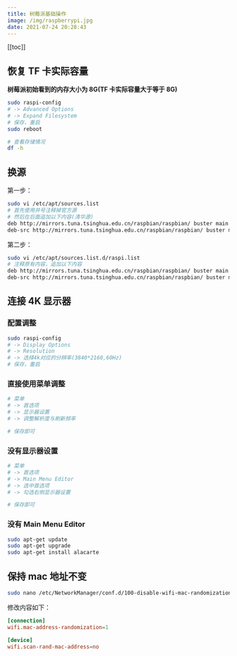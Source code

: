 ```yaml
---
title: 树莓派基础操作
image: /img/raspberrypi.jpg
date: 2021-07-24 20:28:43
---
```


[[toc]]

## 恢复 TF 卡实际容量

**树莓派初始看到的内存大小为 8G(TF 卡实际容量大于等于 8G)**

```bash
sudo raspi-config
# -> Advanced Options
# -> Expand Filesystem
# 保存，重启
sudo reboot

# 查看存储情况
df -h
```

## 换源

第一步：

```bash
sudo vi /etc/apt/sources.list
# 首先使用井号注释掉官方源
# 然后在后面追加以下内容(清华源)
deb http://mirrors.tuna.tsinghua.edu.cn/raspbian/raspbian/ buster main contrib non-free rpi
deb-src http://mirrors.tuna.tsinghua.edu.cn/raspbian/raspbian/ buster main contrib non-free rpi
```

第二步：

```bash
sudo vi /etc/apt/sources.list.d/raspi.list
# 注释原有内容，追加以下内容
deb http://mirrors.tuna.tsinghua.edu.cn/raspbian/raspbian/ buster main contrib non-free rpi
deb-src http://mirrors.tuna.tsinghua.edu.cn/raspbian/raspbian/ buster main contrib non-free rpi
```

## 连接 4K 显示器

### 配置调整

```bash
sudo raspi-config
# -> Display Options
# -> Resolution
# -> 选择4k对应的分辨率(3840*2160,60Hz)
# 保存，重启
```

### 直接使用菜单调整

```bash
# 菜单
# -> 首选项
# -> 显示器设置
# -> 调整解析度与刷新频率

# 保存即可
```

### 没有显示器设置

```bash
# 菜单
# -> 首选项
# -> Main Menu Editor
# -> 选中首选项
# -> 勾选右侧显示器设置

# 保存即可
```

### 没有 Main Menu Editor

```bash
sudo apt-get update
sudo apt-get upgrade
sudo apt-get install alacarte
```

## 保持 mac 地址不变

```bash
sudo nano /etc/NetworkManager/conf.d/100-disable-wifi-mac-randomization.conf
```

修改内容如下：

```conf
[connection]
wifi.mac-address-randomization=1

[device]
wifi.scan-rand-mac-address=no
```